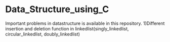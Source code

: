# Data_Structure_using_C
Important problems in datastructure is available in this repository.
1)Different insertion and deletion function in linkedlist(singly_linkedlist, circular_linkedlist, doubly_linkedlist)
